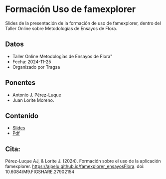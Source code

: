 # Formación Uso de famexplorer

Slides de la presentación de la formación de uso de famexplorer, dentro del Taller
Online sobre Metodologías de Ensayos de Flora.

## Datos
- Taller Online Metodologías de Ensayos de Flora"
- Fecha: 2024-11-25
- Organizado por Tragsa

## Ponentes
- Antonio J. Pérez-Luque
- Juan Lorite Moreno. 

## Contenido
- [Slides](https://ajpelu.github.io/famexplorer_ensayosFlora/)
- [Pdf](https://github.com/ajpelu/famexplorer_ensayosFlora/blob/main/famexplorer_formacion202411.pdf)

## Cita:
Pérez-Luque AJ, & Lorite J. (2024). Formación sobre el uso de la aplicación famexplorer. https://ajpelu.github.io/famexplorer_ensayosFlora. doi: 10.6084/M9.FIGSHARE.27902154
